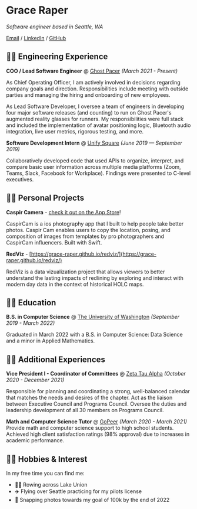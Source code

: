 # Grace Raper

_Software engineer based in Seattle, WA_ <br>

[Email](mailto:graceraper@gmail.com) / [LinkedIn](https://www.linkedin.com/in/graceraper/) / [GitHub](https://github.com/grace-raper/)

## 👩‍💻 Engineering Experience

**COO / Lead Software Engineer** @ [Ghost Pacer](https://www.ghostpacer.com) _(March 2021 - Present)_ <br>

As Chief Operating Officer, I am actively involved in decisions regarding company goals and direction. Responsibilities include meeting with outside parties and managing the hiring and onboarding of new employees.

As Lead Software Developer, I oversee a team of engineers in developing four major software releases (and counting) to run on Ghost Pacer's augmented reality glasses for runners. My responsibilities were full stack and included the implementation of avatar positioning logic, Bluetooth audio integration, live user metrics, rigorous testing, and more.

**Software Development Intern** @ [Unify Square](https://www.unifysquare.com) _(June 2019 — September 2019)_

Collaboratively developed code that used APIs to organize, interpret, and compare basic user information across multiple media platforms (Zoom, Teams, Slack, Facebook for Workplace). Findings were presented to C-level executives.

## 👩‍🔧 Personal Projects

**Caspir Camera** - [check it out on the App Store](https://www.apple.com/app-store/)!

CaspirCam is a ios photography app that I built to help people take better photos. Caspir Cam enables users to copy the location, posing, and composition of images from templates by pro photographers and CaspirCam influencers. Built with Swift.


**RedViz** - [https://grace-raper.github.io/redviz/](https://grace-raper.github.io/redviz/)

RedViz is a data vizualization project that allows viewers to better understand the lasting impacts of redlining by exploring and interact with modern day data in the context of historical HOLC maps.

## 👩‍🎓 Education

**B.S. in Computer Science** @ [The University of Washington](https://www.cs.washington.edu) _(September 2019 - March 2022)_

Graduated in March 2022 with a B.S. in Computer Science: Data Science and a minor in Applied Mathematics.


##  💁‍♀️ Additional Experiences
**Vice President I - Coordinator of Committees** @ [Zeta Tau Alpha](https://zetataualpha.org) _(October 2020 - December 2021)_ <br>

Responsible for planning and coordinating a strong, well-balanced calendar that matches the needs and desires of the chapter. Act as the liaison between Executive Council and Programs Council. Oversee the duties and leadership development of all 30 members on Programs Council.

**Math and Computer Science Tutor** @ [GoPeer](https://gopeer.org) _(March 2020 - March 2021)_ <br>
Provide math and computer science support to high school students. Achieved high client satisfaction ratings (98% approval) due to increases in academic performance.

## 👩‍🎨 Hobbies & Interest
In my free time you can find me:
- 🚣‍♀️ Rowing across Lake Union
- ✈️ Flying over Seattle practicing for my pilots license
- 📸 Snapping photos towards my goal of 100k by the end of 2022
